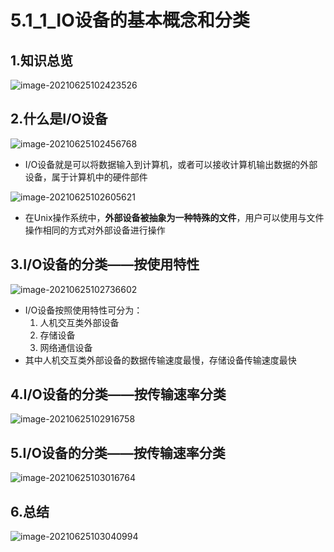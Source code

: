 # 5.1_1_IO设备的基本概念和分类

## 1.知识总览

![image-20210625102423526](https://tuchuang-01.oss-cn-beijing.aliyuncs.com/img/image-20210625102423526.png)

## 2.什么是I/O设备

![image-20210625102456768](https://tuchuang-01.oss-cn-beijing.aliyuncs.com/img/image-20210625102456768.png)

- I/O设备就是可以将数据输入到计算机，或者可以接收计算机输出数据的外部设备，属于计算机中的硬件部件

![image-20210625102605621](https://tuchuang-01.oss-cn-beijing.aliyuncs.com/img/image-20210625102605621.png)

- 在Unix操作系统中，**外部设备被抽象为一种特殊的文件**，用户可以使用与文件操作相同的方式对外部设备进行操作

## 3.I/O设备的分类——按使用特性

![image-20210625102736602](https://tuchuang-01.oss-cn-beijing.aliyuncs.com/img/image-20210625102736602.png)

- I/O设备按照使用特性可分为：
  1. 人机交互类外部设备
  2. 存储设备
  3. 网络通信设备
- 其中人机交互类外部设备的数据传输速度最慢，存储设备传输速度最快

## 4.I/O设备的分类——按传输速率分类

![image-20210625102916758](https://tuchuang-01.oss-cn-beijing.aliyuncs.com/img/image-20210625102916758.png)

## 5.I/O设备的分类——按传输速率分类

![image-20210625103016764](https://tuchuang-01.oss-cn-beijing.aliyuncs.com/img/image-20210625103016764.png)

## 6.总结

![image-20210625103040994](https://tuchuang-01.oss-cn-beijing.aliyuncs.com/img/image-20210625103040994.png)

